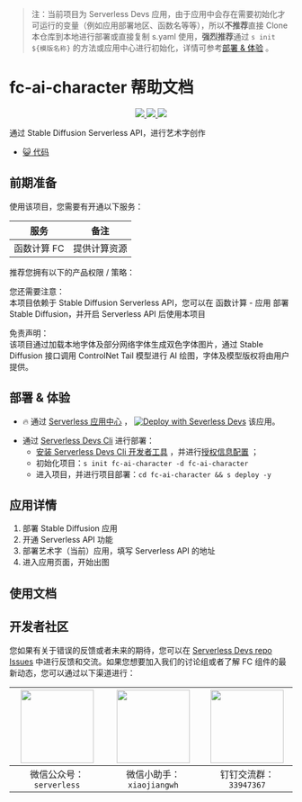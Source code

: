 
> 注：当前项目为 Serverless Devs 应用，由于应用中会存在需要初始化才可运行的变量（例如应用部署地区、函数名等等），所以**不推荐**直接 Clone 本仓库到本地进行部署或直接复制 s.yaml 使用，**强烈推荐**通过 `s init ${模版名称}` 的方法或应用中心进行初始化，详情可参考[部署 & 体验](#部署--体验) 。

# fc-ai-character 帮助文档
<p align="center" class="flex justify-center">
    <a href="https://www.serverless-devs.com" class="ml-1">
    <img src="http://editor.devsapp.cn/icon?package=fc-ai-character&type=packageType">
  </a>
  <a href="http://www.devsapp.cn/details.html?name=fc-ai-character" class="ml-1">
    <img src="http://editor.devsapp.cn/icon?package=fc-ai-character&type=packageVersion">
  </a>
  <a href="http://www.devsapp.cn/details.html?name=fc-ai-character" class="ml-1">
    <img src="http://editor.devsapp.cn/icon?package=fc-ai-character&type=packageDownload">
  </a>
</p>

<description>

通过 Stable Diffusion Serverless API，进行艺术字创作

</description>

<codeUrl>

- [:smiley_cat: 代码](https://github.com/devsapp/fc-ai-character)

</codeUrl>
<preview>



</preview>


## 前期准备

使用该项目，您需要有开通以下服务：

<service>



| 服务 |  备注  |
| --- |  --- |
| 函数计算 FC |  提供计算资源 |

</service>

推荐您拥有以下的产品权限 / 策略：
<auth>
</auth>

<remark>

您还需要注意：   
本项目依赖于 Stable Diffusion Serverless API，您可以在 函数计算 - 应用 部署 Stable Diffusion，并开启 Serverless API 后使用本项目

</remark>

<disclaimers>

免责声明：   
该项目通过加载本地字体及部分网络字体生成双色字体图片，通过 Stable Diffusion 接口调用 ControlNet Tail 模型进行 AI 绘图，字体及模型版权将由用户提供。

</disclaimers>

## 部署 & 体验

<appcenter>
   
- :fire: 通过 [Serverless 应用中心](https://fcnext.console.aliyun.com/applications/create?template=fc-ai-character) ，
  [![Deploy with Severless Devs](https://img.alicdn.com/imgextra/i1/O1CN01w5RFbX1v45s8TIXPz_!!6000000006118-55-tps-95-28.svg)](https://fcnext.console.aliyun.com/applications/create?template=fc-ai-character) 该应用。
   
</appcenter>
<deploy>
    
- 通过 [Serverless Devs Cli](https://www.serverless-devs.com/serverless-devs/install) 进行部署：
  - [安装 Serverless Devs Cli 开发者工具](https://www.serverless-devs.com/serverless-devs/install) ，并进行[授权信息配置](https://docs.serverless-devs.com/fc/config) ；
  - 初始化项目：`s init fc-ai-character -d fc-ai-character`
  - 进入项目，并进行项目部署：`cd fc-ai-character && s deploy -y`
   
</deploy>

## 应用详情

<appdetail id="flushContent">

1. 部署 Stable Diffusion 应用
2. 开通 Serverless API 功能
3. 部署艺术字（当前）应用，填写 Serverless API 的地址
4. 进入应用页面，开始出图

</appdetail>

## 使用文档

<usedetail id="flushContent">
</usedetail>


<devgroup>


## 开发者社区

您如果有关于错误的反馈或者未来的期待，您可以在 [Serverless Devs repo Issues](https://github.com/serverless-devs/serverless-devs/issues) 中进行反馈和交流。如果您想要加入我们的讨论组或者了解 FC 组件的最新动态，您可以通过以下渠道进行：

<p align="center">  

| <img src="https://serverless-article-picture.oss-cn-hangzhou.aliyuncs.com/1635407298906_20211028074819117230.png" width="130px" > | <img src="https://serverless-article-picture.oss-cn-hangzhou.aliyuncs.com/1635407044136_20211028074404326599.png" width="130px" > | <img src="https://serverless-article-picture.oss-cn-hangzhou.aliyuncs.com/1635407252200_20211028074732517533.png" width="130px" > |
| --------------------------------------------------------------------------------------------------------------------------------- | --------------------------------------------------------------------------------------------------------------------------------- | --------------------------------------------------------------------------------------------------------------------------------- |
| <center>微信公众号：`serverless`</center>                                                                                         | <center>微信小助手：`xiaojiangwh`</center>                                                                                        | <center>钉钉交流群：`33947367`</center>                                                                                           |
</p>
</devgroup>
